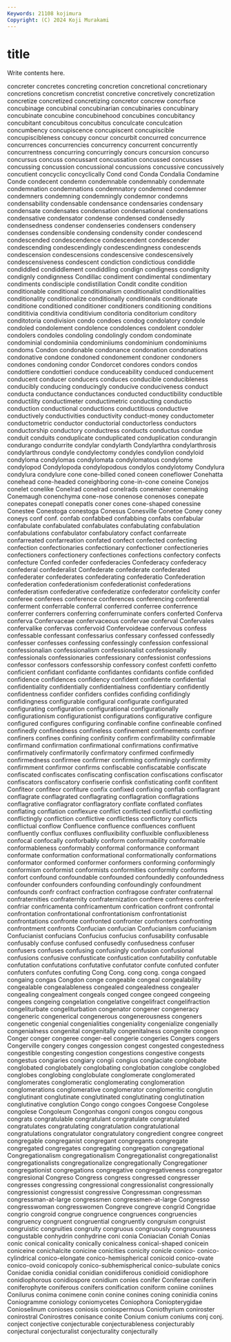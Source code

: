 ```yaml
---
Keywords: 21108 kojimura
Copyright: (C) 2024 Koji Murakami
---
```


# title

Write contents here.



 concreter concretes concreting concretion concretional
concretionary concretions concretism concretist concretive concretively concretization concretize concretized concretizing
concretor concrew concrfsce concubinage concubinal concubinarian concubinaries concubinary concubinate concubine
concubinehood concubines concubitancy concubitant concubitous concubitus conculcate conculcation concumbency concupiscence
concupiscent concupiscible concupiscibleness concupy concur concurbit concurred concurrence concurrences concurrencies
concurrency concurrent concurrently concurrentness concurring concurringly concurs concursion concurso concursus
concuss concussant concussation concussed concusses concussing concussion concussional concussions concussive
concussively concutient concyclic concyclically Cond cond Conda Condalia Condamine Conde
condecent condemn condemnable condemnably condemnate condemnation condemnations condemnatory condemned condemner
condemners condemning condemningly condemnor condemns condensability condensable condensance condensaries condensary
condensate condensates condensation condensational condensations condensative condensator condense condensed condensedly
condensedness condenser condenseries condensers condensery condenses condensible condensing condensity conder
condescend condescended condescendence condescendent condescender condescending condescendingly condescendingness condescends condescension
condescensions condescensive condescensively condescensiveness condescent condiction condictious condiddle condiddled condiddlement
condiddling condign condigness condignity condignly condignness Condillac condiment condimental condimentary
condiments condisciple condistillation Condit condite condition conditionable conditional conditionalism conditionalist
conditionalities conditionality conditionalize conditionally conditionals conditionate conditione conditioned conditioner conditioners
conditioning conditions condititivia conditivia conditivium conditoria conditorium conditory conditotoria condivision
condo condoes condog condolatory condole condoled condolement condolence condolences condolent
condoler condolers condoles condoling condolingly condom condominate condominial condominiia condominiiums
condominium condominiums condoms Condon condonable condonance condonation condonations condonative condone
condoned condonement condoner condoners condones condoning condor Condorcet condores condors
condos condottiere condottieri conduce conduceability conduced conducement conducent conducer conducers
conduces conducible conducibleness conducibly conducing conducingly conducive conduciveness conduct conducta
conductance conductances conducted conductibility conductible conductility conductimeter conductimetric conducting conductio
conduction conductional conductions conductitious conductive conductively conductivities conductivity conduct-money conductometer
conductometric conductor conductorial conductorless conductors conductorship conductory conductress conducts conductus
condue conduit conduits conduplicate conduplicated conduplication condurangin condurango condurrite condylar
condylarth Condylarthra condylarthrosis condylarthrous condyle condylectomy condyles condylion condyloid condyloma
condylomas condylomata condylomatous condylome condylopod Condylopoda condylopodous condylos condylotomy Condylura
condylura condylure cone cone-billed coned coneen coneflower Conehatta conehead cone-headed
coneighboring cone-in-cone coneine Conejos conelet conelike Conelrad conelrad conelrads conemaker
conemaking Conemaugh conenchyma cone-nose conenose conenoses conepate conepates conepatl conepatls
coner cones cone-shaped conessine Conestee Conestoga conestoga Conesus Conesville Conetoe
Coney coney coneys conf conf. confab confabbed confabbing confabs confabular
confabulate confabulated confabulates confabulating confabulation confabulations confabulator confabulatory confact confarreate
confarreated confarreation confated confect confected confecting confection confectionaries confectionary confectioner
confectioneries confectioners confectionery confectiones confections confectory confects confecture Confed confeder
confederacies Confederacy confederacy confederal confederalist Confederate confederate confederated confederater confederates
confederating confederatio Confederation confederation confederationism confederationist confederations confederatism confederative confederatize
confederator confelicity confer conferee conferees conference conferences conferencing conferential conferment
conferrable conferral conferred conferree conferrence conferrer conferrers conferring conferruminate confers
conferted Conferva conferva Confervaceae confervaceous confervae conferval Confervales confervalike confervas
confervoid Confervoideae confervous confess confessable confessant confessarius confessary confessed confessedly
confesser confesses confessing confessingly confession confessional confessionalian confessionalism confessionalist confessionally
confessionals confessionaries confessionary confessionist confessions confessor confessors confessorship confessory confest
confetti confetto conficient confidant confidante confidantes confidants confide confided confidence
confidences confidency confident confidente confidential confidentiality confidentially confidentialness confidentiary confidently
confidentness confider confiders confides confiding confidingly confidingness configurable configural configurate
configurated configurating configuration configurational configurationally configurationism configurationist configurations configurative configure
configured configures configuring confinable confine confineable confined confinedly confinedness confineless
confinement confinements confiner confiners confines confining confinity confirm confirmability confirmable
confirmand confirmation confirmational confirmations confirmative confirmatively confirmatorily confirmatory confirmed confirmedly
confirmedness confirmee confirmer confirming confirmingly confirmity confirmment confirmor confirms confiscable
confiscatable confiscate confiscated confiscates confiscating confiscation confiscations confiscator confiscators confiscatory
confiserie confisk confisticating confit confitent Confiteor confiteor confiture confix confixed
confixing conflab conflagrant conflagrate conflagrated conflagrating conflagration conflagrations conflagrative conflagrator
conflagratory conflate conflated conflates conflating conflation conflexure conflict conflicted conflictful
conflicting conflictingly confliction conflictive conflictless conflictory conflicts conflictual conflow Confluence
confluence confluences confluent confluently conflux confluxes confluxibility confluxible confluxibleness confocal
confocally conforbably conform conformability conformable conformableness conformably conformal conformance conformant
conformate conformation conformational conformationally conformations conformator conformed conformer conformers conforming
conformingly conformism conformist conformists conformities conformity conforms confort confound confoundable
confounded confoundedly confoundedness confounder confounders confounding confoundingly confoundment confounds confr
confract confraction confragose confrater confraternal confraternities confraternity confraternization confrere confreres
confrerie confriar confricamenta confricamentum confrication confront confrontal confrontation confrontational confrontationism
confrontationist confrontations confronte confronted confronter confronters confronting confrontment confronts Confucian
confucian Confucianism confucianism Confucianist confucians Confucius confucius confusability confusable confusably
confuse confused confusedly confusedness confuser confusers confuses confusing confusingly confusion
confusional confusions confusive confusticate confustication confutability confutable confutation confutations confutative
confutator confute confuted confuter confuters confutes confuting Cong Cong. cong
cong. conga congaed congaing congas Congdon conge congeable congeal congealability
congealable congealableness congealed congealedness congealer congealing congealment congeals conged congee
congeed congeeing congees congeing congelation congelative congelifract congelifraction congeliturbate congeliturbation
congenator congener congeneracy congeneric congenerical congenerous congenerousness congeners congenetic congenial
congenialities congeniality congenialize congenially congenialness congenital congenitally congenitalness congenite congeon
Conger conger congeree conger-eel congerie congeries Congers congers Congerville congery
conges congession congest congested congestedness congestible congesting congestion congestions congestive
congests congestus congiaries congiary congii congius conglaciate conglobate conglobated conglobately
conglobating conglobation conglobe conglobed conglobes conglobing conglobulate conglomerate conglomerated conglomerates
conglomeratic conglomerating conglomeration conglomerations conglomerative conglomerator conglomeritic conglutin conglutinant conglutinate
conglutinated conglutinating conglutination conglutinative conglution Congo congo congoes Congoese Congolese
congolese Congoleum Congonhas congoni congos congou congous congrats congratulable congratulant
congratulate congratulated congratulates congratulating congratulation congratulational congratulations congratulator congratulatory congredient
congree congreet congregable congreganist congregant congregants congregate congregated congregates congregating
congregation congregational Congregationalism congregationalism Congregationalist congregationalist congregationalists congregationalize congregationally Congregationer
congregationist congregations congregative congregativeness congregator congresional Congreso Congress congress congressed
congresser congresses congressing congressional congressionalist congressionally congressionist congressist congressive Congressman
congressman congressman-at-large congressmen congressmen-at-large Congresso congresswoman congresswomen Congreve congreve congrid
Congridae congrio congroid congrue congruence congruences congruencies congruency congruent congruential
congruently congruism congruist congruistic congruities congruity congruous congruously congruousness congustable
conhydrin conhydrine coni conia Coniacian Coniah Conias conic conical conicality
conically conicalness conical-shaped conicein coniceine conichalcite conicine conicities conicity conicle
conico- conico-cylindrical conico-elongate conico-hemispherical conicoid conico-ovate conico-ovoid conicopoly conico-subhemispherical conico-subulate
conics Conidae conidia conidial conidian conidiiferous conidioid conidiophore conidiophorous conidiospore
conidium conies conifer Coniferae coniferin coniferophyte coniferous conifers conification coniform
coniine coniines Conilurus conima conimene conin conine conines coning coninidia
conins Coniogramme coniology coniomycetes Coniophora Coniopterygidae Conioselinum conioses coniosis coniospermous
Coniothyrium coniroster conirostral Conirostres conisance conite Conium conium coniums conj
conj. conject conjective conjecturable conjecturableness conjecturably conjectural conjecturalist conjecturality conjecturally

